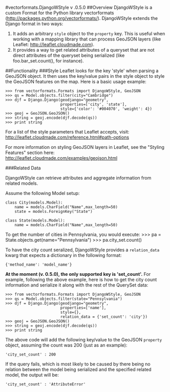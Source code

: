#vectorformats.DjangoWStyle v .0.5.0
##Overview
DjangoWStyle is a custom Format for the Python library vectorformats (http://packages.python.org/vectorformats/). DjangoWStyle extends the Django format in two ways:
1. It adds an arbitrary `style` object to the `property` key. This is useful when working with a mapping library that can process GeoJSON layers (like Leaflet: http://leaflet.cloudmade.com).
2. It provides a way to get related attributes of a queryset that are not direct attributes of the queryset being serialized (like foo.bar_set.count(), for instance).

##Functionality
###Style
Leaflet looks for the key 'style' when parsing a GeoJSON object. It then uses the key/value pairs in the style object to style the GeoJSON features on the map. Here is a basic usage example:

	>>> from vectorformats.Formats import DjangoWStyle, GeoJSON
	>>> qs = Model.objects.filter(city="Cambridge")
	>>> djf = Django.Django(geodjango="geometry", 
							properties=['city', 'state'],
							style={'color': '#004070', 'weight': 4})
	>>> geoj = GeoJSON.GeoJSON()
	>>> string = geoj.encode(djf.decode(qs))
	>>> print string 

For a list of the style parameters that Leaflet accepts, visit: http://leaflet.cloudmade.com/reference.html#path-options

For more information on styling GeoJSON layers in Leaflet, see the "Styling Features" section here: http://leaflet.cloudmade.com/examples/geojson.html

###Related Data

DjangoWStyle can retrieve attributes and aggregate information from related models.

Assume the following Model setup:

    class City(models.Model):
		name = models.CharField("Name",max_length=50)
		state = models.ForeignKey("State")

	class State(models.Model):
		name = models.CharField("Name",max_length=50)

To get the number of cities in Pennsylvania, you would execute:
	>>> pa = State.objects.get(name="Pennsylvania")
	>>> pa.city_set.count()

To have the city count seralized, DjangoWStyle provides a `relation_data` kwarg that expects a dictionary in the following format: 
	
	{'method_name': 'model_name'}

__At the moment (v. 0.5.0), the only supported key is 'set_count'.__ For example, following the above example, here is how to get the city count information and serialize it along with the rest of the QuerySet data:

	>>> from vectorformats.Formats import DjangoWStyle, GeoJSON
	>>> qs = Model.objects.filter(state="Pennsylvania")
	>>> djf = Django.Django(geodjango="geometry", 
							properties=['name'],
							style={},
							relation_data = {'set_count': 'city'})
	>>> geoj = GeoJSON.GeoJSON()
	>>> string = geoj.encode(djf.decode(qs))
	>>> print string 

The above code will add the following key/value to the GeoJSON `property` object, assuming the count was 200 (just as an example):

	'city_set_count' : 200

If the query fails, which is most likely to be caused by there being no relation between the model being serialized and the specified related model, the output will be:
	
	'city_set_count' : 'AttributeError'
